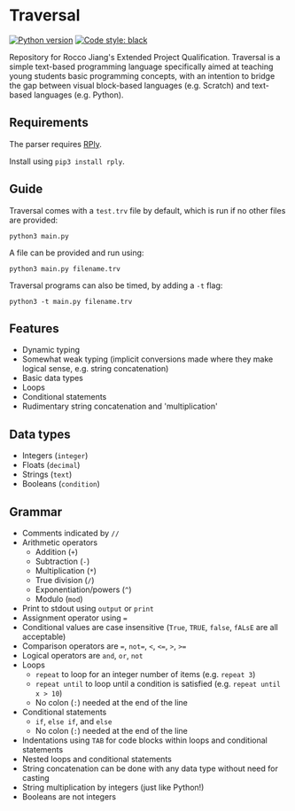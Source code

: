 # Traversal
[![Python version](https://img.shields.io/badge/python-3.7-blue.svg)](https://www.python.org/downloads/release/python-370/)
[![Code style: black](https://img.shields.io/badge/code%20style-black-000000.svg)](https://github.com/psf/black)

Repository for Rocco Jiang's Extended Project Qualification. Traversal is a simple text-based programming language specifically aimed at teaching young students basic programming concepts, with an intention to bridge the gap between visual block-based languages (e.g. Scratch) and text-based languages (e.g. Python).

## Requirements
The parser requires [RPly](https://github.com/alex/rply).

Install using `pip3 install rply`.

## Guide
Traversal comes with a `test.trv` file by default, which is run if no other files are provided:

`python3 main.py`

A file can be provided and run using:

`python3 main.py filename.trv`

Traversal programs can also be timed, by adding a `-t` flag:

`python3 -t main.py filename.trv`

## Features
- Dynamic typing
- Somewhat weak typing (implicit conversions made where they make logical sense, e.g. string concatenation)
- Basic data types
- Loops
- Conditional statements
- Rudimentary string concatenation and 'multiplication'

## Data types
- Integers (`integer`)
- Floats (`decimal`)
- Strings (`text`)
- Booleans (`condition`)

## Grammar
- Comments indicated by `//`
- Arithmetic operators
  - Addition (`+`)
  - Subtraction (`-`)
  - Multiplication (`*`)
  - True division (`/`)
  - Exponentiation/powers (`^`)
  - Modulo (`mod`)
- Print to stdout using `output` or `print`
- Assignment operator using `=`
- Conditional values are case insensitive (`True`, `TRUE`, `false`, `fALsE` are all acceptable)
- Comparison operators are `=`, `not=`, `<`, `<=`, `>`, `>=`
- Logical operators are `and`, `or`, `not`
- Loops
  - `repeat` to loop for an integer number of items (e.g. `repeat 3`)
  - `repeat until` to loop until a condition is satisfied (e.g. `repeat until x > 10`)
  - No colon (`:`) needed at the end of the line
- Conditional statements
  - `if`, `else if`, and `else`
  - No colon (`:`) needed at the end of the line
- Indentations using `TAB` for code blocks within loops and conditional statements
- Nested loops and conditional statements
- String concatenation can be done with any data type without need for casting
- String multiplication by integers (just like Python!)
- Booleans are not integers